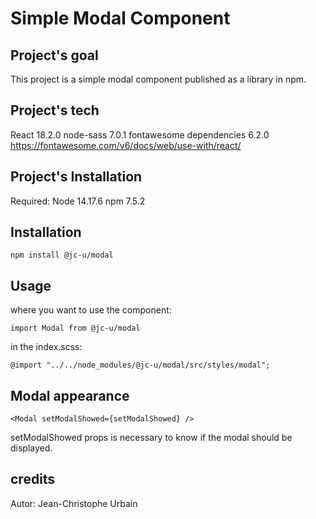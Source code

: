 # Simple Modal Component

## Project's goal

This project is a simple modal component published as a library in npm.

## Project's tech

React 18.2.0
node-sass 7.0.1
fontawesome dependencies 6.2.0 https://fontawesome.com/v6/docs/web/use-with/react/

## Project's Installation

Required:
Node 14.17.6
npm 7.5.2

## Installation

`npm install @jc-u/modal`

## Usage

where you want to use the component:

`import Modal from @jc-u/modal`

in the index.scss:

`@import "../../node_modules/@jc-u/modal/src/styles/modal";`

## Modal appearance

`<Modal setModalShowed={setModalShowed} />`

setModalShowed props is necessary to know if the modal should be displayed.

## credits

Autor: Jean-Christophe Urbain